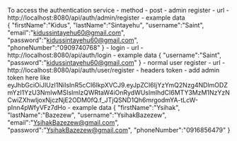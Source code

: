 To access the authentication service 
    - method - post
    - admin register
        - url - http://localhost:8080/api/auth/admin/register
                    - example data  
                    {
                    "firstName":"Kidus",
                    "lastName":"Sintayehu",
                    "username":"Saint",
                    "email":"kidussintayehu60@gmail.com",
                    "password":"kidussintayehu60@gmail.com",
                    "phoneNumber":"0909740768"
                    }
    - login
        - url  - http://localhost:8080/api/auth/login
                - example data 
                        {
                        "username":"Saint",
                        "password":"kidussintayehu60@gmail.com"
                        }
    - normal user register
        - url - http://localhost:8080/api/auth/user/register
        - headers
            token - add admin token here like eyJhbGciOiJIUzI1NiIsInR5cCI6IkpXVCJ9.eyJpZCI6IjYzYmQ2Nzg4NDlmODZmYzI1YzU3NmIwMSIsImlzQWRtaW4iOnRydWUsImlhdCI6MTY3MzM1NzYzNCwiZXhwIjoxNjczNjE2ODM0fQ.f_JTjQSND1Qh6mrgodmYA-tLcW-pInn4pWfyVFz7dHo
        - example data
                {
                "firstName":"Ysihak",
                "lastName":"Bazezew",
                "username":"YsihakBazezew",
                "email":"YsihakBazezew@gmail.com",
                "password":"YsihakBazezew@gmail.com",
                "phoneNumber":"0916856479"
                }
                            


 